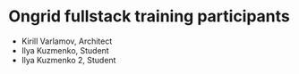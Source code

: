 # Ongrid fullstack training participants

* Kirill Varlamov, Architect
* Ilya Kuzmenko, Student
* Ilya Kuzmenko 2, Student
